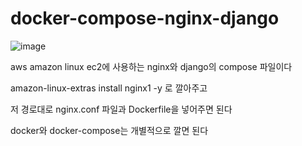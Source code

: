 # docker-compose-nginx-django


![image](https://user-images.githubusercontent.com/87759612/170267227-c4a7594c-0d91-4441-8bb1-624a9e35b703.PNG)


aws amazon linux ec2에 사용하는 nginx와 django의 compose 파일이다

amazon-linux-extras install nginx1 -y
로 깔아주고 

저 경로대로 nginx.conf 파일과 Dockerfile을 넣어주면 된다

docker와 docker-compose는 개별적으로 깔면 된다
